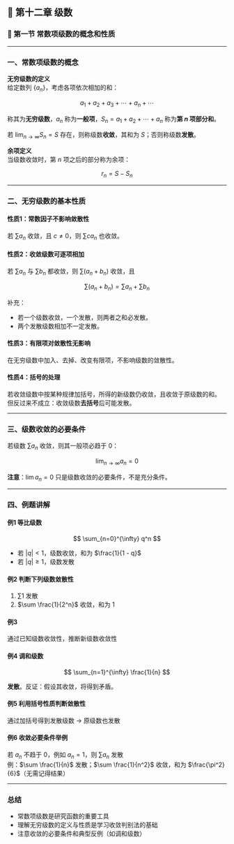 
## 📘 第十二章 级数

### 📍 第一节 常数项级数的概念和性质

---

### 一、常数项级数的概念

**无穷级数的定义**  
给定数列 $\{a_n\}$，考虑各项依次相加的和：

$$
a_1 + a_2 + a_3 + \cdots + a_n + \cdots
$$

称其为**无穷级数**，$a_n$ 称为**一般项**，$S_n = a_1 + a_2 + \cdots + a_n$ 称为**第 $n$ 项部分和**。

若 $\lim_{n \to \infty} S_n = S$ 存在，则称级数**收敛**，其和为 $S$；否则称级数**发散**。

**余项定义**  
当级数收敛时，第 $n$ 项之后的部分称为余项：

$$
r_n = S - S_n
$$

---

### 二、无穷级数的基本性质

#### 性质1：常数因子不影响敛散性

若 $\sum a_n$ 收敛，且 $c \neq 0$，则 $\sum c a_n$ 也收敛。

#### 性质2：收敛级数可逐项相加

若 $\sum a_n$ 与 $\sum b_n$ 都收敛，则 $\sum (a_n + b_n)$ 收敛，且

$$
\sum (a_n + b_n) = \sum a_n + \sum b_n
$$

补充：

- 若一个级数收敛，一个发散，则两者之和必发散。
- 两个发散级数相加不一定发散。

#### 性质3：有限项对敛散性无影响

在无穷级数中加入、去掉、改变有限项，不影响级数的敛散性。

#### 性质4：括号的处理

若收敛级数中按某种规律加括号，所得的新级数仍收敛，且收敛于原级数的和。  
但反过来不成立：收敛级数**去括号**后可能发散。

---

### 三、级数收敛的必要条件

若级数 $\sum a_n$ 收敛，则其一般项必趋于 0：

$$
\lim_{n \to \infty} a_n = 0
$$

**注意**：$\lim a_n = 0$ 只是级数收敛的必要条件，不是充分条件。

---

### 四、例题讲解

#### 例1 等比级数

$$
\sum_{n=0}^{\infty} q^n
$$

- 若 $|q| < 1$，级数收敛，和为 $\frac{1}{1 - q}$
- 若 $|q| \geq 1$，级数发散

#### 例2 判断下列级数敛散性

1. $\sum 1$ 发散  
2. $\sum \frac{1}{2^n}$ 收敛，和为 1

#### 例3

通过已知级数收敛性，推断新级数收敛性

#### 例4 调和级数

$$
\sum_{n=1}^{\infty} \frac{1}{n}
$$

**发散**。反证：假设其收敛，将得到矛盾。

#### 例5 利用括号性质判断敛散性

通过加括号得到发散级数 → 原级数也发散

#### 例6 收敛必要条件举例

若 $a_n$ 不趋于 0，例如 $a_n = 1$，则 $\sum a_n$ 发散  
例：$\sum \frac{1}{n}$ 发散；$\sum \frac{1}{n^2}$ 收敛，和为 $\frac{\pi^2}{6}$（无需记得结果）

---

### 总结

- 常数项级数是研究函数的重要工具  
- 理解无穷级数的定义与性质是学习收敛判别法的基础  
- 注意收敛的必要条件和典型反例（如调和级数）
